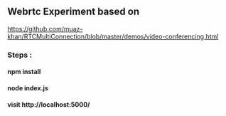 ## Webrtc Experiment  based on 

https://github.com/muaz-khan/RTCMultiConnection/blob/master/demos/video-conferencing.html

### Steps :
#### npm install
#### node index.js
#### visit http://localhost:5000/

